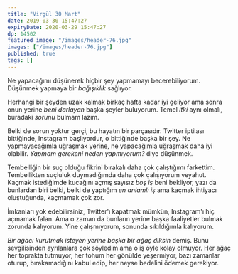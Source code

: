 ```yaml
---
title: "Virgül 30 Mart"
date: 2019-03-30 15:47:27
expiryDate: 2020-03-29 15:47:27
dp: 14502
featured_image: "/images/header-76.jpg"
images: ["/images/header-76.jpg"]
published: true
tags: []
---
```




Ne yapacağımı düşünerek hiçbir şey yapmamayı becerebiliyorum. Düşünmek yapmaya
bir *bağışıklık* sağlıyor.

Herhangi bir şeyden uzak kalmak birkaç hafta kadar iyi geliyor ama sonra onun
yerine *beni darlayan* başka şeyler buluyorum. Temel *itki* aynı olmalı,
buradaki *sorunu* bulmam lazım.

Belki de sorun yoktur gerçi, bu hayatın bir parçasıdır. Twitter iptilası
bittiğinde, Instagram başlıyordur, o bittiğinde başka bir şey. Ne yapmayacağımla
uğraşmak yerine, ne yapacağımla uğraşmak daha iyi olabilir. *Yapmam gerekeni
neden yapmıyorum?* diye düşünmek.

Tembelliğin bir suç olduğu fikrini bırakalı daha çok çalıştığımı farkettim.
Tembellikten suçluluk duymadığımda daha çok çalışıyorum veyahut. Kaçmak
istediğimde kucağını açmış sayısız *boş iş* beni bekliyor, yazı da bunlardan
biri belki, belki de yaptığım *en anlamlı iş* ama kaçmak ihtiyacı oluştuğunda,
kaçmamak çok zor.

İmkanları yok edebilirsiniz, Twitter'ı kapatmak mümkün, Instagram'ı hiç açmamak
falan. Ama o zaman da bunların yerine başka faaliyetler bulmak zorunda
kalıyorum. Yine çalışmıyorum, sonunda sıkıldığımla kalıyorum.

*Bir ağacı kurutmak isteyen yerine başka bir ağaç diksin* demiş. Bunu
sevgilisinden ayrılanlara çok söyledim ama o iş öyle kolay olmuyor. Her ağaç her
toprakta tutmuyor, her tohum her gönülde yeşermiyor, bazı zamanlar oturup,
bırakamadığını kabul edip, her neyse bedelini ödemek gerekiyor.



